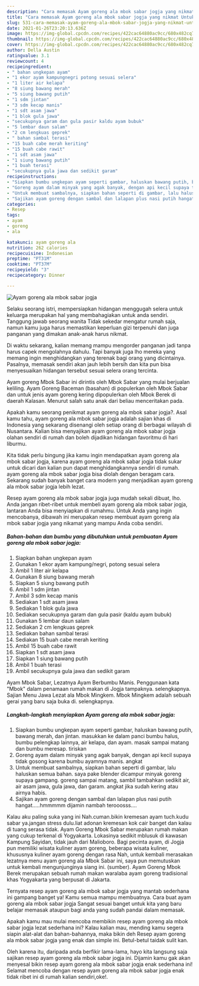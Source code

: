 ```yaml
---
description: "Cara memasak Ayam goreng ala mbok sabar jogja yang nikmat Untuk Jualan"
title: "Cara memasak Ayam goreng ala mbok sabar jogja yang nikmat Untuk Jualan"
slug: 531-cara-memasak-ayam-goreng-ala-mbok-sabar-jogja-yang-nikmat-untuk-jualan
date: 2021-01-26T23:20:13.636Z
image: https://img-global.cpcdn.com/recipes/422cac64880ac9cc/680x482cq70/ayam-goreng-ala-mbok-sabar-jogja-foto-resep-utama.jpg
thumbnail: https://img-global.cpcdn.com/recipes/422cac64880ac9cc/680x482cq70/ayam-goreng-ala-mbok-sabar-jogja-foto-resep-utama.jpg
cover: https://img-global.cpcdn.com/recipes/422cac64880ac9cc/680x482cq70/ayam-goreng-ala-mbok-sabar-jogja-foto-resep-utama.jpg
author: Della Austin
ratingvalue: 3.1
reviewcount: 4
recipeingredient:
- " bahan ungkepan ayam"
- "1 ekor ayam kampungnegri potong sesuai selera"
- "1 liter air kelapa"
- "8 siung bawang merah"
- "5 siung bawang putih"
- "1 sdm jintan"
- "3 sdm kecap manis"
- "1 sdt asam jawa"
- "1 blok gula jawa"
- "secukupnya garam dan gula pasir kaldu ayam bubuk"
- "5 lembar daun salam"
- "2 cm lengkuas geprek"
- " bahan sambal terasi"
- "15 buah cabe merah keriting"
- "15 buah cabe rawit"
- "1 sdt asam jawa"
- "1 siung bawang putih"
- "1 buah terasi"
- "secukupnya gula jawa dan sedikit garam"
recipeinstructions:
- "Siapkan bumbu ungkepan ayam seperti gambar, haluskan bawang putih, bawang merah, dan jintan. masukkan ke dalam panci bumbu halus, bumbu pelengkap lainnya, air kelapa, dan ayam. masak sampai matang dan bumbu meresap. tiriskan"
- "Goreng ayam dalam minyak yang agak banyak, dengan api kecil supaya tidak gosong karena bumbu ayamnya manis. angkat"
- "Untuk membuat sambalnya, siapkan bahan seperti di gambar, lalu haluskan semua bahan. saya pake blender dicampur minyak goreng supaya gampang. goreng sampai matang, sambil tambahkan sedikit air, air asam jawa, gula jawa, dan garam. angkat jika sudah kering atau airnya habis."
- "Sajikan ayam goreng dengan sambal dan lalapan plus nasi putih hangat.....hmmmmm dijamin nambah terooosss...."
categories:
- Resep
tags:
- ayam
- goreng
- ala

katakunci: ayam goreng ala 
nutrition: 262 calories
recipecuisine: Indonesian
preptime: "PT31M"
cooktime: "PT37M"
recipeyield: "3"
recipecategory: Dinner

---
```



![Ayam goreng ala mbok sabar jogja](https://img-global.cpcdn.com/recipes/422cac64880ac9cc/680x482cq70/ayam-goreng-ala-mbok-sabar-jogja-foto-resep-utama.jpg)

Selaku seorang istri, mempersiapkan hidangan menggugah selera untuk keluarga merupakan hal yang membahagiakan untuk anda sendiri. Tanggung jawab seorang  wanita Tidak sekedar mengatur rumah saja, namun kamu juga harus memastikan keperluan gizi terpenuhi dan juga panganan yang dimakan anak-anak harus nikmat.

Di waktu  sekarang, kalian memang mampu mengorder panganan jadi tanpa harus capek mengolahnya dahulu. Tapi banyak juga lho mereka yang memang ingin menghidangkan yang terenak bagi orang yang dicintainya. Pasalnya, memasak sendiri akan jauh lebih bersih dan kita pun bisa menyesuaikan hidangan tersebut sesuai selera orang tercinta. 

Ayam goreng Mbok Sabar ini dirintis oleh Mbok Sabar yang mulai berjualan keliling. Ayam Goreng Baceman (basahan) di populerkan oleh Mbok Sabar dan untuk jenis ayam goreng kering dipopulerkan oleh Mbok Berek di daerah Kalasan. Menurut salah satu anak dari beliau menceritakan pada.

Apakah kamu seorang penikmat ayam goreng ala mbok sabar jogja?. Asal kamu tahu, ayam goreng ala mbok sabar jogja adalah sajian khas di Indonesia yang sekarang disenangi oleh setiap orang di berbagai wilayah di Nusantara. Kalian bisa menyajikan ayam goreng ala mbok sabar jogja olahan sendiri di rumah dan boleh dijadikan hidangan favoritmu di hari liburmu.

Kita tidak perlu bingung jika kamu ingin mendapatkan ayam goreng ala mbok sabar jogja, karena ayam goreng ala mbok sabar jogja tidak sukar untuk dicari dan kalian pun dapat menghidangkannya sendiri di rumah. ayam goreng ala mbok sabar jogja bisa diolah dengan beragam cara. Sekarang sudah banyak banget cara modern yang menjadikan ayam goreng ala mbok sabar jogja lebih lezat.

Resep ayam goreng ala mbok sabar jogja juga mudah sekali dibuat, lho. Anda jangan ribet-ribet untuk membeli ayam goreng ala mbok sabar jogja, lantaran Anda bisa menyiapkan di rumahmu. Untuk Anda yang ingin mencobanya, dibawah ini merupakan resep membuat ayam goreng ala mbok sabar jogja yang nikamat yang mampu Anda coba sendiri.

<!--inarticleads1-->

##### Bahan-bahan dan bumbu yang dibutuhkan untuk pembuatan Ayam goreng ala mbok sabar jogja:

1. Siapkan  bahan ungkepan ayam
1. Gunakan 1 ekor ayam kampung/negri, potong sesuai selera
1. Ambil 1 liter air kelapa
1. Gunakan 8 siung bawang merah
1. Siapkan 5 siung bawang putih
1. Ambil 1 sdm jintan
1. Ambil 3 sdm kecap manis
1. Sediakan 1 sdt asam jawa
1. Sediakan 1 blok gula jawa
1. Sediakan secukupnya garam dan gula pasir (kaldu ayam bubuk)
1. Gunakan 5 lembar daun salam
1. Sediakan 2 cm lengkuas geprek
1. Sediakan  bahan sambal terasi
1. Sediakan 15 buah cabe merah keriting
1. Ambil 15 buah cabe rawit
1. Siapkan 1 sdt asam jawa
1. Siapkan 1 siung bawang putih
1. Ambil 1 buah terasi
1. Ambil secukupnya gula jawa dan sedikit garam


Ayam Mbok Sabar, Lezatnya Ayam Berbumbu Manis. Penggunaan kata &#34;Mbok&#34; dalam penamaan rumah makan di Jogja tampaknya. selengkapnya. Sajian Menu Jawa Lezat ala Mbok Mingkem. Mbok Mingkem adalah sebuah gerai yang baru saja buka di. selengkapnya. 

<!--inarticleads2-->

##### Langkah-langkah menyiapkan Ayam goreng ala mbok sabar jogja:

1. Siapkan bumbu ungkepan ayam seperti gambar, haluskan bawang putih, bawang merah, dan jintan. masukkan ke dalam panci bumbu halus, bumbu pelengkap lainnya, air kelapa, dan ayam. masak sampai matang dan bumbu meresap. tiriskan
1. Goreng ayam dalam minyak yang agak banyak, dengan api kecil supaya tidak gosong karena bumbu ayamnya manis. angkat
1. Untuk membuat sambalnya, siapkan bahan seperti di gambar, lalu haluskan semua bahan. saya pake blender dicampur minyak goreng supaya gampang. goreng sampai matang, sambil tambahkan sedikit air, air asam jawa, gula jawa, dan garam. angkat jika sudah kering atau airnya habis.
1. Sajikan ayam goreng dengan sambal dan lalapan plus nasi putih hangat.....hmmmmm dijamin nambah terooosss....


Kalau aku paling suka yang ini Nah.cuman.bikin kremesan ayam tuch.kudu sabar ya.jangan stress dulu.liat adonan kremesan kok cair banget dan kalau di tuang serasa tidak. Ayam Goreng Mbok Sabar merupakan rumah makan yang cukup terkenal di Yogyakarta. Lokasinya sedikit mblusuk di kawasan Kampung Sayidan, tidak jauh dari Malioboro. Bagi pecinta ayam, di Jogja pun memiliki wisata kuliner ayam goreng, beberapa wisata kuliner, khususnya kuliner ayam goreng dengan rasa Nah, untuk kembali merasakan lezatnya menu ayam goreng ala Mbok Sabar ini, saya pun memutuskan untuk kembali mengunjunginya siang ini. (sumber). Ayam Goreng Mbok Berek merupakan sebuah rumah makan waralaba ayam goreng tradisional khas Yogyakarta yang berpusat di Jakarta. 

Ternyata resep ayam goreng ala mbok sabar jogja yang mantab sederhana ini gampang banget ya! Kamu semua mampu membuatnya. Cara buat ayam goreng ala mbok sabar jogja Sangat sesuai banget untuk kita yang baru belajar memasak ataupun bagi anda yang sudah pandai dalam memasak.

Apakah kamu mau mulai mencoba membikin resep ayam goreng ala mbok sabar jogja lezat sederhana ini? Kalau kalian mau, mending kamu segera siapin alat-alat dan bahan-bahannya, maka bikin deh Resep ayam goreng ala mbok sabar jogja yang enak dan simple ini. Betul-betul taidak sulit kan. 

Oleh karena itu, daripada anda berfikir lama-lama, hayo kita langsung saja sajikan resep ayam goreng ala mbok sabar jogja ini. Dijamin kamu gak akan menyesal bikin resep ayam goreng ala mbok sabar jogja enak sederhana ini! Selamat mencoba dengan resep ayam goreng ala mbok sabar jogja enak tidak ribet ini di rumah kalian sendiri,oke!.

